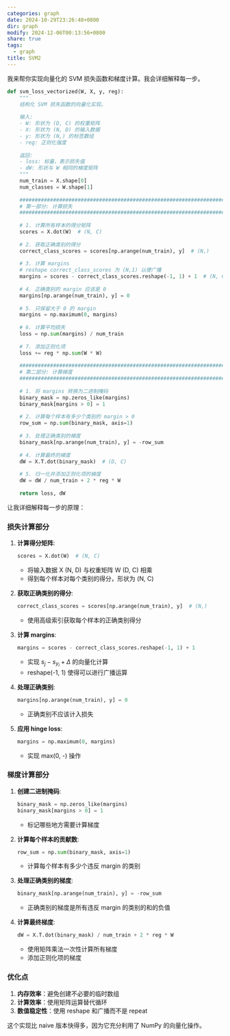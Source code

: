 ```yaml
---
categories: graph
date: 2024-10-29T23:26:48+0800
dir: graph
modify: 2024-12-06T00:13:56+0800
share: true
tags:
  - graph
title: SVM2
---
```


我来帮你实现向量化的 SVM 损失函数和梯度计算。我会详细解释每一步。

```python
def svm_loss_vectorized(W, X, y, reg):
    """
    结构化 SVM 损失函数的向量化实现。
    
    输入:
    - W: 形状为 (D, C) 的权重矩阵
    - X: 形状为 (N, D) 的输入数据
    - y: 形状为 (N,) 的标签数组
    - reg: 正则化强度
    
    返回:
    - loss: 标量，表示损失值
    - dW: 形状与 W 相同的梯度矩阵
    """
    num_train = X.shape[0]
    num_classes = W.shape[1]
    
    #############################################################################
    # 第一部分: 计算损失
    #############################################################################
    
    # 1. 计算所有样本的得分矩阵
    scores = X.dot(W)  # (N, C)
    
    # 2. 获取正确类别的得分
    correct_class_scores = scores[np.arange(num_train), y]  # (N,)
    
    # 3. 计算 margins
    # reshape correct_class_scores 为 (N,1) 以便广播
    margins = scores - correct_class_scores.reshape(-1, 1) + 1  # (N, C)
    
    # 4. 正确类别的 margin 应该是 0
    margins[np.arange(num_train), y] = 0
    
    # 5. 只保留大于 0 的 margin
    margins = np.maximum(0, margins)
    
    # 6. 计算平均损失
    loss = np.sum(margins) / num_train
    
    # 7. 添加正则化项
    loss += reg * np.sum(W * W)
    
    #############################################################################
    # 第二部分: 计算梯度
    #############################################################################
    
    # 1. 将 margins 转换为二进制掩码
    binary_mask = np.zeros_like(margins)
    binary_mask[margins > 0] = 1
    
    # 2. 计算每个样本有多少个类别的 margin > 0
    row_sum = np.sum(binary_mask, axis=1)
    
    # 3. 处理正确类别的梯度
    binary_mask[np.arange(num_train), y] = -row_sum
    
    # 4. 计算最终的梯度
    dW = X.T.dot(binary_mask)  # (D, C)
    
    # 5. 归一化并添加正则化项的梯度
    dW = dW / num_train + 2 * reg * W
    
    return loss, dW
```

让我详细解释每一步的原理：

### 损失计算部分

1. **计算得分矩阵**:

   ```python
   scores = X.dot(W)  # (N, C)
   ```

   - 将输入数据 X (N, D) 与权重矩阵 W (D, C) 相乘
   - 得到每个样本对每个类别的得分，形状为 (N, C)

2. **获取正确类别的得分**:

   ```python
   correct_class_scores = scores[np.arange(num_train), y]  # (N,)
   ```

   - 使用高级索引获取每个样本的正确类别得分

3. **计算 margins**:

   ```python
   margins = scores - correct_class_scores.reshape(-1, 1) + 1
   ```

   - 实现 $s_j - s_{y_i} + \Delta$ 的向量化计算
   - reshape(-1, 1) 使得可以进行广播运算

4. **处理正确类别**:

   ```python
   margins[np.arange(num_train), y] = 0
   ```

   - 正确类别不应该计入损失

5. **应用 hinge loss**:

   ```python
   margins = np.maximum(0, margins)
   ```

   - 实现 max(0, -) 操作

### 梯度计算部分

1. **创建二进制掩码**:

   ```python
   binary_mask = np.zeros_like(margins)
   binary_mask[margins > 0] = 1
   ```

   - 标记哪些地方需要计算梯度

2. **计算每个样本的贡献数**:

   ```python
   row_sum = np.sum(binary_mask, axis=1)
   ```

   - 计算每个样本有多少个违反 margin 的类别

3. **处理正确类别的梯度**:

   ```python
   binary_mask[np.arange(num_train), y] = -row_sum
   ```

   - 正确类别的梯度是所有违反 margin 的类别的和的负值

4. **计算最终梯度**:

   ```python
   dW = X.T.dot(binary_mask) / num_train + 2 * reg * W
   ```

   - 使用矩阵乘法一次性计算所有梯度
   - 添加正则化项的梯度

### 优化点

1. **内存效率**：避免创建不必要的临时数组
2. **计算效率**：使用矩阵运算替代循环
3. **数值稳定性**：使用 reshape 和广播而不是 repeat

这个实现比 naive 版本快得多，因为它充分利用了 NumPy 的向量化操作。